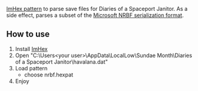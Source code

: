 [ImHex pattern](https://imhex.werwolv.net/docs/index.html) to parse save files for Diaries of a Spaceport Janitor. As a side effect, parses a subset of the [Microsoft NRBF serialization format](https://winprotocoldoc.blob.core.windows.net/productionwindowsarchives/MS-NRBF/%5BMS-NRBF%5D.pdf).

## How to use

1. Install [ImHex](https://github.com/WerWolv/ImHex)
2. Open "C:\Users\<your user>\AppData\LocalLow\Sundae Month\Diaries of a Spaceport Janitor\havalana.dat"
3. Load pattern
    - choose nrbf.hexpat
4. Enjoy
